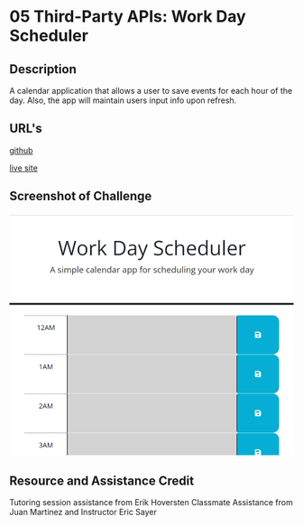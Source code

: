 # 05 Third-Party APIs: Work Day Scheduler

## Description

A calendar application that allows a user to save events for each hour of the day. Also, the app will maintain users input info upon refresh.


## URL's

[github](https://github.com/Heathlington/H-Dill-Work-Day-Scheduler)

[live site](https://heathlington.github.io/H-Dill-Work-Day-Scheduler/ )


## Screenshot of Challenge

![](./assets/Screenshot.png)

## Resource and Assistance Credit

Tutoring session assistance from Erik Hoversten
Classmate Assistance from Juan Martinez and Instructor Eric Sayer


